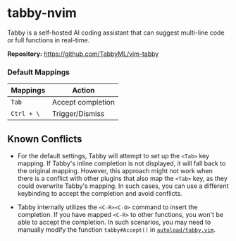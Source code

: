 # tabby-nvim

Tabby is a self-hosted AI coding assistant that can suggest multi-line code or full functions in real-time.

**Repository:** <https://github.com/TabbyML/vim-tabby>

### Default Mappings

| Mappings   | Action            |
|------------|-------------------|
| `Tab`      | Accept completion |
| `Ctrl + \` | Trigger/Dismiss   |

## Known Conflicts

- For the default settings, Tabby will attempt to set up the `<Tab>` key mapping. If Tabby's inline completion is not displayed, it will fall back to the original mapping. However, this approach might not work when there is a conflict with other plugins that also map the `<Tab>` key, as they could overwrite Tabby's mapping. In such cases, you can use a different keybinding to accept the completion and avoid conflicts.

- Tabby internally utilizes the `<C-R><C-O>` command to insert the completion. If you have mapped `<C-R>` to other functions, you won't be able to accept the completion. In such scenarios, you may need to manually modify the function `tabby#Accept()` in [`autoload/tabby.vim`](https://github.com/TabbyML/tabby/tree/main/clients/vim/autoload/tabby.vim).
